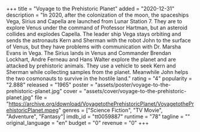 +++
title = "Voyage to the Prehistoric Planet"
added = "2020-12-31"
description = "In 2020, after the colonization of the moon, the spaceships Vega, Sirius and Capella are launched from Lunar Station 7. They are to explore Venus under the command of Professor Hartman, but an asteroid collides and explodes Capella. The leader ship Vega stays orbiting and sends the astronauts Kern and Sherman with the robot John to the surface of Venus, but they have problems with communication with Dr. Marsha Evans in Vega. The Sirius lands in Venus and Commander Brendan Lockhart, Andre Ferneau and Hans Walter explore the planet and are attacked by prehistoric animals. They use a vehicle to seek Kern and Sherman while collecting samples from the planet. Meanwhile John helps the two cosmonauts to survive in the hostile land."
rating = "4"
popularity = "2.888"
released = "1965"
poster = "assets/poster/voyage-to-the-prehistoric-planet.jpg"
cover = "assets/cover/voyage-to-the-prehistoric-planet.jpg"
file = "https://archive.org/download/VoyagetothePrehistoricPlanet/VoyagetothePrehistoricPlanet.mpeg"
genres = ["Science Fiction", "TV Movie", "Adventure", "Fantasy"]
imdb_id = "tt0059887"
runtime = "78"
tagline = ""
original_language = "en"
budget = "0"
revenue = "0"
+++